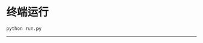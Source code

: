 # 终端运行

```shell
python run.py
```
******************************************************************************************************************************************************************************************************************************************************************************************************************************************************************************************************************************************************************************************************************************************************************************************************************************************************************************************************************************************************************************************************************************************************************************************************************************************************************************************************************************************************************